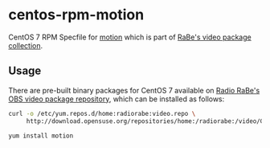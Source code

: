# centos-rpm-motion
CentOS 7 RPM Specfile for [motion](https://motion-project.github.io) which is part of [RaBe's video package collection](https://build.opensuse.org/project/show/home:radiorabe:video).

## Usage
There are pre-built binary packages for CentOS 7 available on [Radio RaBe's OBS video package repository](https://build.opensuse.org/project/show/home:radiorabe:video), which can be installed as follows:

```bash
curl -o /etc/yum.repos.d/home:radiorabe:video.repo \
     http://download.opensuse.org/repositories/home:/radiorabe:/video/CentOS_7/home:radiorabe:video.repo

yum install motion
```
